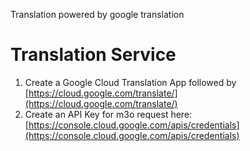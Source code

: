 Translation powered by google translation

# Translation Service

1. Create a Google Cloud Translation App followed
   by [https://cloud.google.com/translate/](https://cloud.google.com/translate/)
2. Create an API Key for m3o request
   here: [https://console.cloud.google.com/apis/credentials](https://console.cloud.google.com/apis/credentials)
